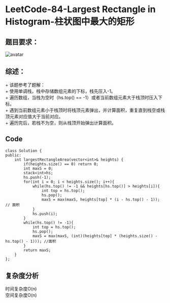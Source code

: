 # LeetCode-84-Largest Rectangle in Histogram-柱状图中最大的矩形

## 题目要求：
![avatar](https://github.com/JakeChanFangZiyuan20/MyLeetCode/blob/master/img/84.png)





## 综述：  
\+ 该题参考了题解：  
\+ 使用单调栈，栈中存储数组元素的下标，栈先压入-1。  
\+ 遍历数组，当栈为空时（hs.top() == -1）或者当前数组元素大于栈顶时压入下标。  
\+ 遇到当前数组元素小于栈顶时将栈顶元素弹出，并计算面积，重复直到栈空或栈顶元素对应值大于当前对应。  
\+ 遍历完后，若栈不为空，则从栈顶开始弹出计算面积。

## Code
```
class Solution {
public:
    int largestRectangleArea(vector<int>& heights) {
        if(heights.size() == 0) return 0;
        int maxS = 0;
        stack<int>hs;
        hs.push(-1);
        for(int i = 0; i < heights.size(); i++){
            while(hs.top() != -1 && heights[hs.top()] > heights[i]){
                int top = hs.top();
                hs.pop();
                maxS = max(maxS, heights[top] * (i - hs.top() - 1)); // 面积
            }
            hs.push(i);
        }
        while(hs.top() != -1){
            int top = hs.top();
            hs.pop();
            maxS = max(maxS, (int)(heights[top] * (heights.size() - hs.top() - 1))); //面积
        }
        return maxS;
    }
};
```

## 复杂度分析
时间复杂度O(n)  
空间复杂度O(n)
